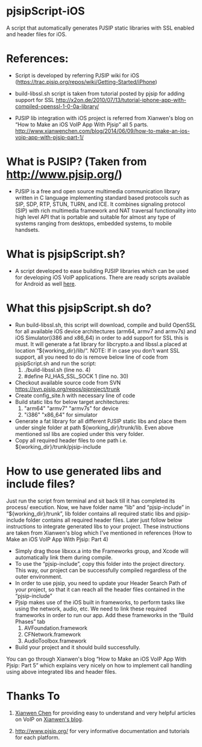 # pjsipScript-iOS
A script that automatically generates PJSIP static libraries with SSL enabled and header files for iOS.

# References:
- Script is developed by referring PJSIP wiki for iOS (https://trac.pjsip.org/repos/wiki/Getting-Started/iPhone)

- build-libssl.sh script is taken from tutorial posted by pjsip for adding support for SSL
  http://x2on.de/2010/07/13/tutorial-iphone-app-with-compiled-openssl-1-0-0a-library/

- PJSIP lib integration with iOS project is referred from Xianwen's blog on “How to Make an iOS VoIP App With Pjsip” all 5 parts.
 http://www.xianwenchen.com/blog/2014/06/09/how-to-make-an-ios-voip-app-with-pjsip-part-1/

#  What is PJSIP? (Taken from http://www.pjsip.org/)
- PJSIP is a free and open source multimedia communication library written in C language implementing standard based protocols such as SIP, SDP, RTP, STUN, TURN, and ICE. It combines signaling protocol (SIP) with rich multimedia framework and NAT traversal functionality into high level API that is portable and suitable for almost any type of systems ranging from desktops, embedded systems, to mobile handsets.

# What is pjsipScript.sh?
- A script developed to ease building PJSIP libraries which can be used for developing iOS VoIP applications. There are ready scripts available for Android as well <a href="https://github.com/VoiSmart/pjsip-android-builder">here</a>.

# What this pjsipScript.sh do?
- Run build-libssl.sh, this script will download, compile and build OpenSSL for all available iOS device architectures (arm64, armv7 and armv7s) and iOS Simulator(i386 and x86_64) in order to add support for SSL this is must. It will generate a fat library for libcrypto.a and libssl.a placed at location “${working_dir}/lib/“. NOTE: If in case you don’t want SSL support, all you need to do is remove below line of code from pjsipScript.sh and run the script:
  1. ./build-libssl.sh (line no. 4)
  2. #define PJ_HAS_SSL_SOCK 1 (line no. 30)
- Checkout available source code from SVN ​https://svn.pjsip.org/repos/pjproject/trunk
- Create config_site.h with necessary line of code
- Build static libs for below target architectures:
  1. "arm64" "armv7" "armv7s" for device
  2. "i386" "x86_64" for simulator
- Generate a fat library for all different PJSIP static libs and place them under single folder at path ${working_dir}/trunk/lib. Even above mentioned ssl libs are copied under this very folder.
- Copy all required header files to one path i.e. ${working_dir}/trunk/pjsip-include

# How to use generated libs and include files?

Just run the script from terminal and sit back till it has completed its process/ execution. Now, we have folder name “lib” and “pjsip-include” in “${working_dir}/trunk”, lib folder contains all required static libs and pjsip-include folder contains all required header files. Later just follow below instructions to integrate generated libs to your project. These instructions are taken from Xianwen's blog which I’ve mentioned in references (How to Make an iOS VoIP App With Pjsip: Part 4)

- Simply drag those libxxx.a into the Frameworks group, and Xcode will automatically link them during compile. 
- To use the “pjsip-include”, copy this folder into the project directory. This way, our project can be successfully compiled regardless of the outer environment.
- In order to use pjsip, you need to update your Header Search Path of your project, so that it can reach all the header files contained in the “pjsip-include”
- Pjsip makes use of the iOS built in frameworks, to perform tasks like using the network, audio, etc. We need to link these required frameworks in order to run our app. Add these frameworks in the “Build Phases” tab
  1. AVFoundation.framework
  2. CFNetwork.framework
  3. AudioToolbox.framework
- Build your project and it should build successfully.

You can go through Xianwen's blog “How to Make an iOS VoIP App With Pjsip: Part 5” which explains very nicely on how to implement call handling using above integrated libs and header files.


# Thanks To

1. <a href="https://github.com/xianwen">Xianwen Chen</a> for providing easy to understand and very helpful articles on VoIP on <a href="http://xianwenchen.com/">Xianwen's blog</a>. 

2. http://www.pjsip.org/ for very informative documentation and tutorials for each platform.
